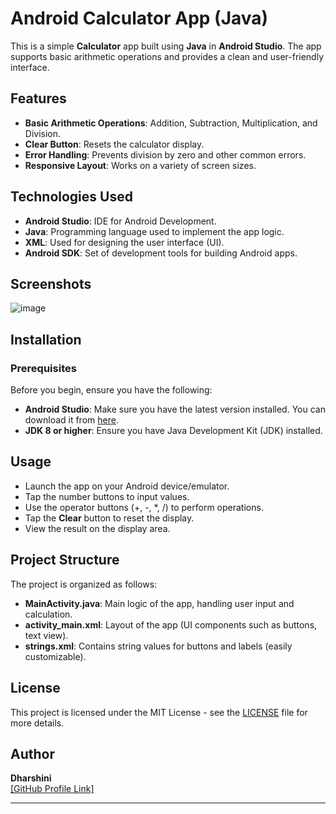 
# Android Calculator App (Java)

This is a simple **Calculator** app built using **Java** in **Android Studio**. The app supports basic arithmetic operations and provides a clean and user-friendly interface.

## Features

- **Basic Arithmetic Operations**: Addition, Subtraction, Multiplication, and Division.
- **Clear Button**: Resets the calculator display.
- **Error Handling**: Prevents division by zero and other common errors.
- **Responsive Layout**: Works on a variety of screen sizes.

## Technologies Used

- **Android Studio**: IDE for Android Development.
- **Java**: Programming language used to implement the app logic.
- **XML**: Used for designing the user interface (UI).
- **Android SDK**: Set of development tools for building Android apps.

## Screenshots

![image](https://github.com/user-attachments/assets/5f3371ee-4ecc-482e-a8f7-e35cb6c8387c)

## Installation

### Prerequisites

Before you begin, ensure you have the following:

- **Android Studio**: Make sure you have the latest version installed. You can download it from [here](https://developer.android.com/studio).
- **JDK 8 or higher**: Ensure you have Java Development Kit (JDK) installed.

## Usage

- Launch the app on your Android device/emulator.
- Tap the number buttons to input values.
- Use the operator buttons (+, -, *, /) to perform operations.
- Tap the **Clear** button to reset the display.
- View the result on the display area.

## Project Structure

The project is organized as follows:

- **MainActivity.java**: Main logic of the app, handling user input and calculation.
- **activity_main.xml**: Layout of the app (UI components such as buttons, text view).
- **strings.xml**: Contains string values for buttons and labels (easily customizable).

## License

This project is licensed under the MIT License - see the [LICENSE](LICENSE) file for more details.

## Author

**Dharshini**  
[[GitHub Profile Link]](https://github.com/dharshinisekar02)

---
